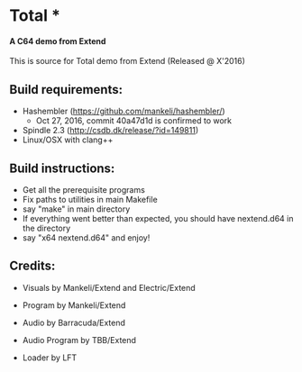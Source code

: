 # Total *
#### A C64 demo from Extend

This is source for Total demo from Extend (Released @ X'2016)

## Build requirements:
* Hashembler (https://github.com/mankeli/hashembler/)
  * Oct 27, 2016, commit 40a47d1d is confirmed to work
* Spindle 2.3 (http://csdb.dk/release/?id=149811)
* Linux/OSX with clang++

## Build instructions:
* Get all the prerequisite programs
* Fix paths to utilities in main Makefile
* say "make" in main directory
* If everything went better than expected, you should have nextend.d64 in the directory
* say "x64 nextend.d64" and enjoy!

## Credits:

* Visuals by Mankeli/Extend and Electric/Extend
* Program by Mankeli/Extend
* Audio by Barracuda/Extend
* Audio Program by TBB/Extend


* Loader by LFT

